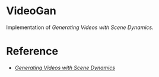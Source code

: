 # VideoGan
Implementation of *Generating Videos with Scene Dynamics*.

# Reference
- [*Generating Videos with Scene Dynamics*](/paper)